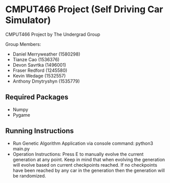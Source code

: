 # CMPUT466 Project (Self Driving Car Simulator)

CMPUT466 Project by The Undergrad Group

Group Members:
* Daniel Merryweather (1580298)
* Tianze Cao (1536376)
* Devon Savrtka (1496001)
* Fraser Redford (1245580)
* Kevin Wedage (1532557)
* Anthony Dmytryshyn (1535779)


## Required Packages

- Numpy
- Pygame

## Running Instructions
- Run Genetic Algorithm Application via console command: python3 main.py
- Operation Instructions:
	Press E to manually evolve the current generation at any point.
	Keep in mind that when evolving the generation will evolve based on current checkpoints reached.
	If no checkpoints have been reached by any car in the generation then the generation will be randomized.
